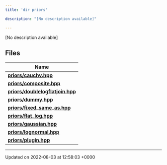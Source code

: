 ```yaml
---
title: 'dir priors'

description: "[No description available]"

---
```







[No description available]

## Files

| Name           |
| -------------- |
| **[priors/cauchy.hpp](/documentation/code/darkbit/files/cauchy_8hpp/#file-cauchy.hpp)**  |
| **[priors/composite.hpp](/documentation/code/darkbit/files/composite_8hpp/#file-composite.hpp)**  |
| **[priors/doublelogflatjoin.hpp](/documentation/code/darkbit/files/doublelogflatjoin_8hpp/#file-doublelogflatjoin.hpp)**  |
| **[priors/dummy.hpp](/documentation/code/darkbit/files/dummy_8hpp/#file-dummy.hpp)**  |
| **[priors/fixed_same_as.hpp](/documentation/code/darkbit/files/fixed__same__as_8hpp/#file-fixed-same-as.hpp)**  |
| **[priors/flat_log.hpp](/documentation/code/darkbit/files/flat__log_8hpp/#file-flat-log.hpp)**  |
| **[priors/gaussian.hpp](/documentation/code/darkbit/files/gaussian_8hpp/#file-gaussian.hpp)**  |
| **[priors/lognormal.hpp](/documentation/code/darkbit/files/lognormal_8hpp/#file-lognormal.hpp)**  |
| **[priors/plugin.hpp](/documentation/code/darkbit/files/plugin_8hpp/#file-plugin.hpp)**  |






-------------------------------

Updated on 2022-08-03 at 12:58:03 +0000
